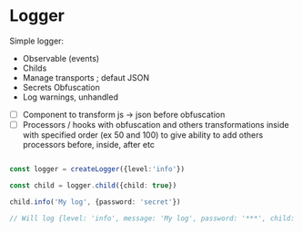 # Logger

Simple logger:
- Observable (events)
- Childs
- Manage transports ; defaut JSON
- Secrets Obfuscation
- Log warnings, unhandled
- [ ] Component to transform js -> json before obfuscation
- [ ] Processors / hooks with obfuscation and others transformations inside with specified order (ex 50 and 100) to give ability to add others processors before, inside, after etc

```typescript

const logger = createLogger({level:'info'})

const child = logger.child({child: true})

child.info('My log', {password: 'secret'})

// Will log {level: 'info', message: 'My log', password: '***', child: true, timestamp: '(date)'}

```